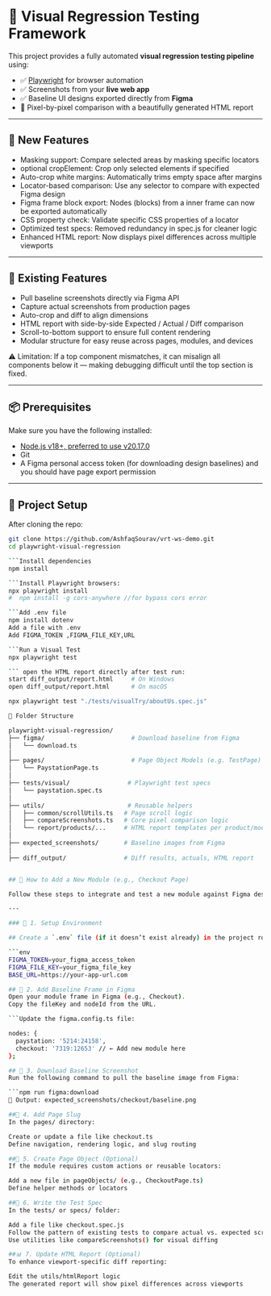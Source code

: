 # 🎯 Visual Regression Testing Framework

This project provides a fully automated **visual regression testing pipeline** using:

- ✅ [Playwright](https://playwright.dev/) for browser automation
- ✅ Screenshots from your **live web app**
- ✅ Baseline UI designs exported directly from **Figma**
- 🧪 Pixel-by-pixel comparison with a beautifully generated HTML report

---
## 🌟 New Features

- Masking support: Compare selected areas by masking specific locators
- optional cropElement: Crop only selected elements if specified
- Auto-crop white margins: Automatically trims empty space after margins
- Locator-based comparison: Use any selector to compare with expected Figma design
- Figma frame block export: Nodes (blocks) from a inner frame can now be exported automatically
- CSS property check: Validate specific CSS properties of a locator
- Optimized test specs: Removed redundancy in spec.js for cleaner logic
- Enhanced HTML report: Now displays pixel differences across multiple viewports

---

## 🚀 Existing Features

- Pull baseline screenshots directly via Figma API
- Capture actual screenshots from production pages
- Auto-crop and diff to align dimensions
- HTML report with side-by-side Expected / Actual / Diff comparison
- Scroll-to-bottom support to ensure full content rendering
- Modular structure for easy reuse across pages, modules, and devices

⚠️ Limitation:
If a top component mismatches, it can misalign all components below it — making debugging difficult until the top section is fixed.

---

## 📦 Prerequisites

Make sure you have the following installed:

- [Node.js v18+, preferred to use v20.17.0](https://nodejs.org/en/download/)
- Git
- A Figma personal access token (for downloading design baselines) and you should have page export permission

---

## 🔧 Project Setup

After cloning the repo:

```bash
git clone https://github.com/AshfaqSourav/vrt-ws-demo.git
cd playwright-visual-regression

```Install dependencies
npm install

```Install Playwright browsers:
npx playwright install
#  npm install -g cors-anywhere //for bypass cors error

```Add .env file
npm install dotenv
Add a file with .env
Add FIGMA_TOKEN ,FIGMA_FILE_KEY,URL

```Run a Visual Test
npx playwright test

``` open the HTML report directly after test run:
start diff_output/report.html     # On Windows
open diff_output/report.html      # On macOS

npx playwright test "./tests/visualTry/aboutUs.spec.js"

📂 Folder Structure

playwright-visual-regression/
├── figma/                        # Download baseline from Figma
│   └── download.ts
│
├── pages/                        # Page Object Models (e.g. TestPage)
│   └── PaystationPage.ts
│
├── tests/visual/                # Playwright test specs
│   └── paystation.spec.ts
│
├── utils/                       # Reusable helpers
│   ├── common/scrollUtils.ts   # Page scroll logic
│   ├── compareScreenshots.ts   # Core pixel comparison logic
│   └── report/products/...     # HTML report templates per product/module
│
├── expected_screenshots/       # Baseline images from Figma
│
├── diff_output/                # Diff results, actuals, HTML report


## 🧪 How to Add a New Module (e.g., Checkout Page)

Follow these steps to integrate and test a new module against Figma designs:

---

### 🔧 1. Setup Environment

## Create a `.env` file (if it doesn’t exist already) in the project root and add:

```env
FIGMA_TOKEN=your_figma_access_token
FIGMA_FILE_KEY=your_figma_file_key
BASE_URL=https://your-app-url.com

## 🎨 2. Add Baseline Frame in Figma
Open your module frame in Figma (e.g., Checkout).
Copy the fileKey and nodeId from the URL.

```Update the figma.config.ts file:

nodes: {
  paystation: '5214:24158',
  checkout: '7319:12653' // ← Add new module here
};

## 📸 3. Download Baseline Screenshot
Run the following command to pull the baseline image from Figma:

```npm run figma:download
📁 Output: expected_screenshots/checkout/baseline.png

##🧭 4. Add Page Slug
In the pages/ directory:

Create or update a file like checkout.ts
Define navigation, rendering logic, and slug routing

##🧱 5. Create Page Object (Optional)
If the module requires custom actions or reusable locators:

Add a new file in pageObjects/ (e.g., CheckoutPage.ts)
Define helper methods or locators

##🧪 6. Write the Test Spec
In the tests/ or specs/ folder:

Add a file like checkout.spec.js
Follow the pattern of existing tests to compare actual vs. expected screenshots
Use utilities like compareScreenshots() for visual diffing

##📊 7. Update HTML Report (Optional)
To enhance viewport-specific diff reporting:

Edit the utils/htmlReport logic
The generated report will show pixel differences across viewports